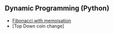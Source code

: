 ## Dynamic Programming (Python)

* [Fibonacci with memoisation](https://github.com/kerrieMagee/DynamicProgramming_Python/blob/main/fib_memo.py)
* [Top Down coin change] 
